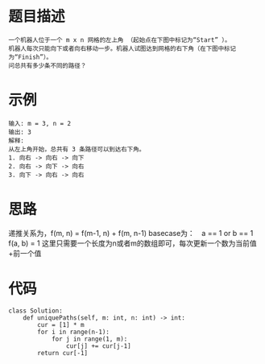 # 题目描述
    一个机器人位于一个 m x n 网格的左上角 （起始点在下图中标记为“Start” ）。
    机器人每次只能向下或者向右移动一步。机器人试图达到网格的右下角（在下图中标记为“Finish”）。
    问总共有多少条不同的路径？
# 示例
```
输入: m = 3, n = 2
输出: 3
解释:
从左上角开始，总共有 3 条路径可以到达右下角。
1. 向右 -> 向右 -> 向下
2. 向右 -> 向下 -> 向右
3. 向下 -> 向右 -> 向右
```
# 思路
  递推关系为，f(m, n) = f(m-1, n) + f(m, n-1)
  basecase为：　a == 1 or b == 1 f(a, b) = 1
  这里只需要一个长度为n或者m的数组即可，每次更新一个数为当前值+前一个值
# 代码
```
class Solution:
    def uniquePaths(self, m: int, n: int) -> int:
        cur = [1] * m
        for i in range(n-1):
            for j in range(1, m):
                cur[j] += cur[j-1]
        return cur[-1]
```
